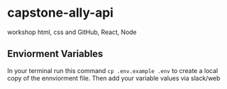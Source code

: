 # capstone-ally-api
workshop html, css and GitHub, React, Node

## Enviorment Variables
In your terminal run this command `cp .env.example .env` to create a local copy of the ennviorment file.
Then add your variable values via slack/web